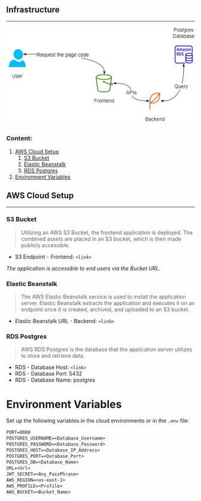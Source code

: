 ## Infrastructure
---
![Udagram infrastructure Diagram](diagrams/udagram-infrastructure.png "Udagram Infrastructure")

### Content:
1. [AWS Cloud Setup](#aws-cloud-setup)
    1. [S3 Bucket](#s3-bucket)
    2. [Elastic Beanstalk](#elastic-beanstalk)
    2. [RDS Postgres](#rds-postgres)
2. [Environment Variables](#environment-variables)

## AWS Cloud Setup
---
### S3 Bucket

> Utilizing an AWS S3 Bucket, the frontend application is deployed. The combined assets are placed in an S3 bucket, which is then made publicly accessible.

- S3 Endpoint - Frontend: `<link>`

*The application is accessible to end users via the Bucket URL.*

### Elastic Beanstalk

> The AWS Elastic Beanstalk service is used to install the application server. Elastic Beanstalk extracts the application and executes it on an endpoint once it is created, archived, and uploaded to an S3 bucket.

- Elastic Beanstalk URL - Backend: `<link>`

### RDS Postgres

> AWS RDS Postgres is the database that the application server utilizes to store and retrieve data.

- RDS - Database Host: `<link>`
- RDS - Database Port: 5432
- RDS - Database Name: postgres

# Environment Variables

Set up the following variables in the cloud environments or in the `.env` file:

```
PORT=8080
POSTGRES_USERNAME=<Database_Username>
POSTGRES_PASSWORD=<Database_Password>
POSTGRES_HOST=<Database_IP_Address>
POSTGRES_PORT=<Database_Port>
POSTGRES_DB=<Database_Name>
URL=<Url>
JWT_SECRET=<Any_PassPhrase>
AWS_REGION=<us-east-1>
AWS_PROFILE=<Profile>
AWS_BUCKET=<Bucket_Name>
```